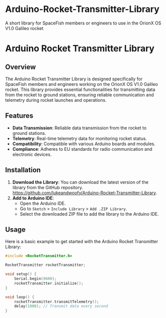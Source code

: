 # Arduino-Rocket-Transmitter-Library
A short library for SpaceFish members or engineers to use in the OrionX OS V1.0 Galileo rocket

# Arduino Rocket Transmitter Library

## Overview

The Arduino Rocket Transmitter Library is designed specifically for SpaceFish members and engineers working on the OrionX OS V1.0 Galileo rocket. This library provides essential functionalities for transmitting data from the rocket to ground stations, ensuring reliable communication and telemetry during rocket launches and operations.

## Features

- **Data Transmission**: Reliable data transmission from the rocket to ground stations.
- **Telemetry**: Real-time telemetry data for monitoring rocket status.
- **Compatibility**: Compatible with various Arduino boards and modules.
- **Compliance**: Adheres to EU standards for radio communication and electronic devices.

## Installation

1. **Download the Library**: You can download the latest version of the library from the GitHub repository. https://github.com/lukeandwoofy/Arduino-Rocket-Transmitter-Library. 
2. **Add to Arduino IDE**:
   - Open the Arduino IDE.
   - Go to `Sketch` > `Include Library` > `Add .ZIP Library`.
   - Select the downloaded ZIP file to add the library to the Arduino IDE.

## Usage

Here is a basic example to get started with the Arduino Rocket Transmitter Library:

```cpp
#include <RocketTransmitter.h>

RocketTransmitter rocketTransmitter;

void setup() {
    Serial.begin(9600);
    rocketTransmitter.initialize();
}

void loop() {
    rocketTransmitter.transmitTelemetry();
    delay(1000); // Transmit data every second
}
